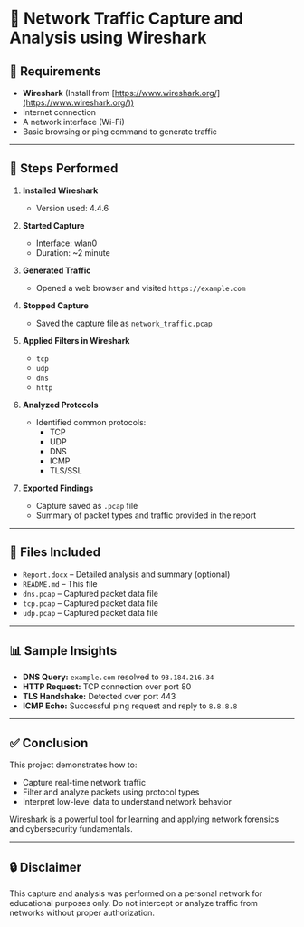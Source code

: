 # 📡 Network Traffic Capture and Analysis using Wireshark

## 🧰 Requirements

- **Wireshark** (Install from [https://www.wireshark.org/](https://www.wireshark.org/))
- Internet connection
- A network interface (Wi-Fi)
- Basic browsing or ping command to generate traffic

---

## 🧪 Steps Performed

1. **Installed Wireshark**
   - Version used: 4.4.6

2. **Started Capture**
   - Interface: wlan0 
   - Duration: ~2 minute

3. **Generated Traffic**
   - Opened a web browser and visited `https://example.com`

4. **Stopped Capture**
   - Saved the capture file as `network_traffic.pcap`

5. **Applied Filters in Wireshark**
   - `tcp`
   - `udp`
   - `dns`
   - `http`

6. **Analyzed Protocols**
   - Identified common protocols:
     - TCP
     - UDP
     - DNS
     - ICMP
     - TLS/SSL

7. **Exported Findings**
   - Capture saved as `.pcap` file
   - Summary of packet types and traffic provided in the report

---

## 📁 Files Included
- `Report.docx` – Detailed analysis and summary (optional)
- `README.md` – This file
- `dns.pcap` – Captured packet data file
- `tcp.pcap` – Captured packet data file
- `udp.pcap` – Captured packet data file

---

## 📊 Sample Insights

- **DNS Query:** `example.com` resolved to `93.184.216.34`
- **HTTP Request:** TCP connection over port 80
- **TLS Handshake:** Detected over port 443
- **ICMP Echo:** Successful ping request and reply to `8.8.8.8`

---

## ✅ Conclusion

This project demonstrates how to:
- Capture real-time network traffic
- Filter and analyze packets using protocol types
- Interpret low-level data to understand network behavior

Wireshark is a powerful tool for learning and applying network forensics and cybersecurity fundamentals.

---

## 🔒 Disclaimer

This capture and analysis was performed on a personal network for educational purposes only. Do not intercept or analyze traffic from networks without proper authorization.

